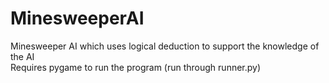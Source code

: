 # MinesweeperAI
Minesweeper AI which uses logical deduction to support the knowledge of the AI <br />
Requires pygame to run the program (run through runner.py)

